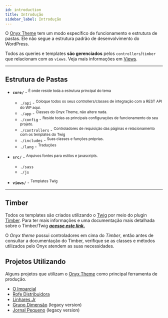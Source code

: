 ```yaml
---
id: introduction
title: Introdução
sidebar_label: Introdução
---
```


O [Onyx Theme](https://github.com/andremacola/onyx-theme) tem um modo específico de funcionamento e estrutura de pastas. Ele não segue a estrutura padrão de desenvolvimento do WordPress.

Todos as queries e templates **são gerenciados** pelos `controllers`/`timber` que relacionam com as `views`. Veja mais informações em [Views](views).

---

## Estrutura de Pastas

- **`core/`** - <sup>É onde reside toda a estrutura principal do tema</sup>
  - `./api` - <sup>Coloque todos os seus controllers/classes de integração com a REST API do WP aqui.</sup>
  - `./app` - <sup>Classes do Onyx Theme, não altere nada.</sup>
  - `./config` - <sup>Reside todas as principais configurações de funcionamento do seu projeto.</sup>
  - `./controllers` - <sup>Controladores de requisição das páginas e relacionamento com os templates do Twig</sup>
  - `./includes` - <sup>Suas classes e funções próprias.</sup>
  - `./lang` - <sup>Traduções</sup>

- **`src/`** - <sup>Arquivos fontes para estilos e javascripts.</sup>
  - `./sass`
  - `./js`

- **`views/`** - <sup>Templates Twig</sup>

---

## Timber

Todos os templates são criados utilizando o [Twig](https://twig.symfony.com/) por meio do plugin [Timber](https://www.upstatement.com/timber/). Para ter mais informações e uma documentação mais detalhada sobre o Timber/Twig ***[acesse este link.](https://timber.github.io/docs/v2/)***

O *Onyx theme* possui controladores em cima do *Timber*, então antes de consultar a documentação do Timber, verifique se as classes e métodos utilizados pelo Onyx atendem as suas necessidades.

## Projetos Utilizando

Alguns projetos que utilizam o [Onyx Theme](https://github.com/andremacola/onyx-theme) como principal ferramenta de produção.

- [O Imparcial](https://oimparcial.com.br/)
- [Rofe Distribuidora](https://www.rofedistribuidora.com.br/)
- [Linhares Jr](https://linharesjr.com)
- [Grupo Dimensão](http://grupodimensao.com/) (legacy version)
- [Jornal Pequeno](https://jornalpequeno.com.br/) (legacy version)
